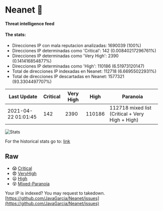 # Neanet :hocho:
#### Threat intelligence feed
#### The stats:

- Direcciones IP con mala reputacion analizadas: 1690039 (100%)
- Direcciones IP determinadas como 'Critical':  142 (0.00840217296761%)
- Direcciones IP determinadas como 'Very High':  2390 (0.141416854877%)
- Direcciones IP determinadas como 'High':  110186 (6.51973120147)
- Total de direcciones IP indexadas en Neanet:  112718 (6.66955022931%)
- Total de direcciones IP descartadas en Neanet:  1577321 (93.3304497707%)

| Last Update | Critical | Very High | High | Paranoia |
| --- | --- | --- | --- | --- |
| 2021-04-22 01:01:45 | 142 | 2390 | 110186 | 112718 mixed list (Critical + Very High + High)|

![Stats](https://docs.google.com/spreadsheets/d/e/2PACX-1vSnaNMIXVabIpDJjufMlzH7poXnshF3mgd8Is1g9ytUEzVsP5my4Trn8f-xkoLLQ38xpL3HtmUexLo6/pubchart?oid=501124687&format=image)

For the historical stats go to: [link](/stats.csv)
## Raw
- :scream: [Critical](https://raw.githubusercontent.com/JavaGarcia/Neanet/master/blacklists/neanet_critical.txt)
- :fearful: [VeryHigh](https://raw.githubusercontent.com/JavaGarcia/Neanet/master/blacklists/neanet_veryHigh.txtt)
- :frowning: [High](https://raw.githubusercontent.com/JavaGarcia/Neanet/master/blacklists/neanet_high.txt)
- :dizzy_face: [Mixed-Paranoia](https://raw.githubusercontent.com/JavaGarcia/Neanet/master/blacklists/neanet_all.txt)


Your IP is indexed? You may request to takedown. [https://github.com/JavaGarcia/Neanet/issues](https://github.com/JavaGarcia/Neanet/issues)




































































































































































































































































































































































































































































































































































































































































































































































































































































































































































































































































































































































































































































































































































































































































































































































































































































































































































































































































































































































































































































































































































































































































































































































































































































































































































































































































































































































































































































































































































































































































































































































































































































































































































































































































































































































































































































































































































































































































































































































































































































































































































































































































































































































































































































































































































































































































































































































































































































































































































































































































































































































































































































































































































































































































































































































































































































































































































































































































































































































































